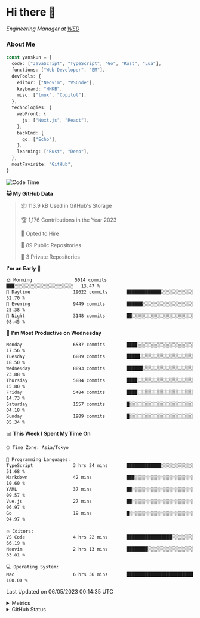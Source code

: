# Hi there&nbsp;:wave:

<!-- ![Alt text](https://spotify-recently-played-readme.vercel.app/api?user=31kynbuubkiu3r4qh4hjuaglhfay) -->

_Engineering Manager at [WED](https://github.com/wedinc)_

### About Me

```ts
const yanskun = {
  code: ["JavaScript", "TypeScript", "Go", "Rust", "Lua"],
  functions: ["Web Developer", "EM"],
  devTools: {
    editor: ["Neovim", "VSCode"],
    keyboard: "HHKB",
    misc: ["tmux", "Copilot"],
  },
  technologies: {
    webFront: {
      js: ["Nuxt.js", "React"],
    },
    backEnd: {
      go: ["Echo"],
    },
    learning: ["Rust", "Deno"],
  },
  mostFavirite: "GitHub",
}
```

<!--START_SECTION:waka-->
![Code Time](http://img.shields.io/badge/Code%20Time-291%20hrs%2050%20mins-blue)

**🐱 My GitHub Data** 

> 📦 113.9 kB Used in GitHub's Storage 
 > 
> 🏆 1,176 Contributions in the Year 2023
 > 
> 💼 Opted to Hire
 > 
> 📜 89 Public Repositories 
 > 
> 🔑 3 Private Repositories 
 > 
**I'm an Early 🐤** 

```text
🌞 Morning                5014 commits        ███░░░░░░░░░░░░░░░░░░░░░░   13.47 % 
🌆 Daytime                19622 commits       █████████████░░░░░░░░░░░░   52.70 % 
🌃 Evening                9449 commits        ██████░░░░░░░░░░░░░░░░░░░   25.38 % 
🌙 Night                  3148 commits        ██░░░░░░░░░░░░░░░░░░░░░░░   08.45 % 
```
📅 **I'm Most Productive on Wednesday** 

```text
Monday                   6537 commits        ████░░░░░░░░░░░░░░░░░░░░░   17.56 % 
Tuesday                  6889 commits        █████░░░░░░░░░░░░░░░░░░░░   18.50 % 
Wednesday                8893 commits        ██████░░░░░░░░░░░░░░░░░░░   23.88 % 
Thursday                 5884 commits        ████░░░░░░░░░░░░░░░░░░░░░   15.80 % 
Friday                   5484 commits        ████░░░░░░░░░░░░░░░░░░░░░   14.73 % 
Saturday                 1557 commits        █░░░░░░░░░░░░░░░░░░░░░░░░   04.18 % 
Sunday                   1989 commits        █░░░░░░░░░░░░░░░░░░░░░░░░   05.34 % 
```


📊 **This Week I Spent My Time On** 

```text
🕑︎ Time Zone: Asia/Tokyo

💬 Programming Languages: 
TypeScript               3 hrs 24 mins       █████████████░░░░░░░░░░░░   51.68 % 
Markdown                 42 mins             ███░░░░░░░░░░░░░░░░░░░░░░   10.60 % 
YAML                     37 mins             ██░░░░░░░░░░░░░░░░░░░░░░░   09.57 % 
Vue.js                   27 mins             ██░░░░░░░░░░░░░░░░░░░░░░░   06.97 % 
Go                       19 mins             █░░░░░░░░░░░░░░░░░░░░░░░░   04.97 % 

🔥 Editors: 
VS Code                  4 hrs 22 mins       █████████████████░░░░░░░░   66.19 % 
Neovim                   2 hrs 13 mins       ████████░░░░░░░░░░░░░░░░░   33.81 % 

💻 Operating System: 
Mac                      6 hrs 36 mins       █████████████████████████   100.00 % 
```


 Last Updated on 06/05/2023 00:14:35 UTC
<!--END_SECTION:waka-->

<details>
  <summary>Metrics</summary>
  <img src="https://github.com/yanskun/yanskun/blob/main/github-metrics.svg" alt="Metrics">
</details>

<details>
  <summary>GitHub Status</summary>
  <picture>
    <source media="(prefers-color-scheme: dark)" srcset="https://raw.githubusercontent.com/yanskun/yanskun/master/profile-summary-card-output/nord_dark/0-profile-details.svg">
   <img src="https://raw.githubusercontent.com/yanskun/yanskun/master/profile-summary-card-output/default/0-profile-details.svg">
  </picture>
  <br>
  <picture>
    <source media="(prefers-color-scheme: dark)" srcset="https://raw.githubusercontent.com/yanskun/yanskun/master/profile-summary-card-output/nord_dark/1-repos-per-language.svg">
   <img src="https://raw.githubusercontent.com/yanskun/yanskun/master/profile-summary-card-output/default/1-repos-per-language.svg">
  </picture>
  <picture>
    <source media="(prefers-color-scheme: dark)" srcset="https://raw.githubusercontent.com/yanskun/yanskun/master/profile-summary-card-output/nord_dark/2-most-commit-language.svg">
   <img src="https://raw.githubusercontent.com/yanskun/yanskun/master/profile-summary-card-output/default/2-most-commit-language.svg">
  </picture>
  <br>
  <picture>
    <source media="(prefers-color-scheme: dark)" srcset="https://raw.githubusercontent.com/yanskun/yanskun/master/profile-summary-card-output/nord_dark/3-stats.svg">
   <img src="https://raw.githubusercontent.com/yanskun/yanskun/master/profile-summary-card-output/default/3-stats.svg">
  </picture>
  <picture>
    <source media="(prefers-color-scheme: dark)" srcset="https://raw.githubusercontent.com/yanskun/yanskun/master/profile-summary-card-output/nord_dark/4-productive-time.svg">
   <img src="https://raw.githubusercontent.com/yanskun/yanskun/master/profile-summary-card-output/default/4-productive-time.svg">
  </picture>
</details>
